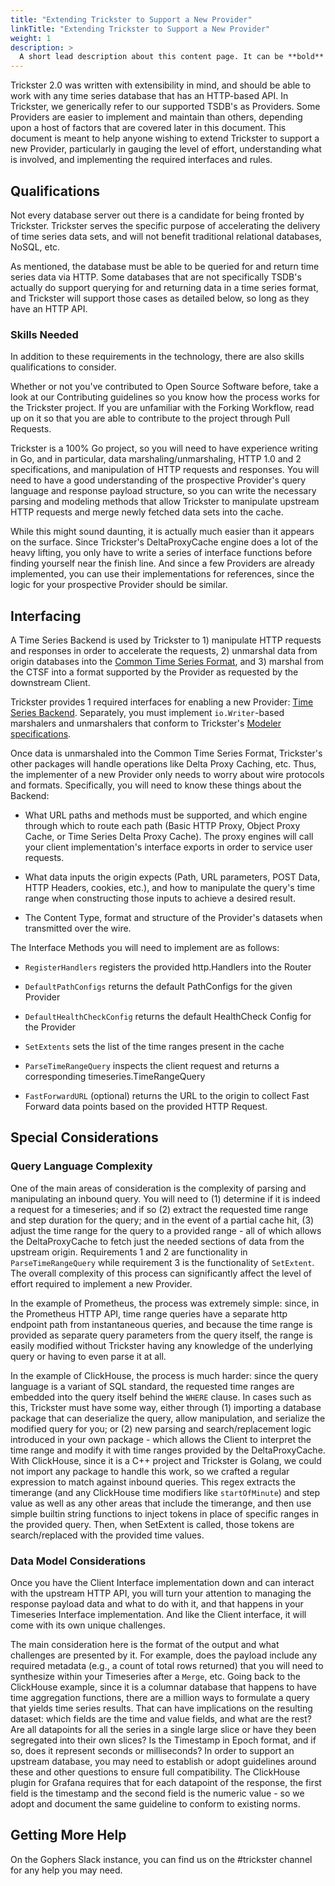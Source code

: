 ```yaml
---
title: "Extending Trickster to Support a New Provider"
linkTitle: "Extending Trickster to Support a New Provider"
weight: 1
description: >
  A short lead description about this content page. It can be **bold** or _italic_ and can be split over multiple paragraphs.
---
```


Trickster 2.0 was written with extensibility in mind, and should be able to work with any time series database that has an HTTP-based API. In Trickster, we generically refer to our supported TSDB's as Providers. Some Providers are easier to implement and maintain than others, depending upon a host of factors that are covered later in this document. This document is meant to help anyone wishing to extend Trickster to support a new Provider, particularly in gauging the level of effort, understanding what is involved, and implementing the required interfaces and rules.

## Qualifications

Not every database server out there is a candidate for being fronted by Trickster. Trickster serves the specific purpose of accelerating the delivery of time series data sets, and will not benefit traditional relational databases, NoSQL, etc.

As mentioned, the database must be able to be queried for and return time series data via HTTP. Some databases that are not specifically TSDB's actually do support querying for and returning data in a time series format, and Trickster will support those cases as detailed below, so long as they have an HTTP API.

### Skills Needed

In addition to these requirements in the technology, there are also skills qualifications to consider.

Whether or not you've contributed to Open Source Software before, take a look at our Contributing guidelines so you know how the process works for the Trickster project. If you are unfamiliar with the Forking Workflow, read up on it so that you are able to contribute to the project through Pull Requests.

Trickster is a 100% Go project, so you will need to have experience writing in Go, and in particular, data marshaling/unmarshaling, HTTP 1.0 and 2 specifications, and manipulation of HTTP requests and responses. You will need to have a good understanding of the prospective Provider's query language and response payload structure, so you can write the necessary parsing and modeling methods that allow Trickster to manipulate upstream HTTP requests and merge newly fetched data sets into the cache.

While this might sound daunting, it is actually much easier than it appears on the surface. Since Trickster's DeltaProxyCache engine does a lot of the heavy lifting, you only have to write a series of interface functions before finding yourself near the finish line. And since a few Providers are already implemented, you can use their implementations for references, since the logic for your prospective Provider should be similar.

## Interfacing

A Time Series Backend is used by Trickster to 1) manipulate HTTP requests and responses in order to accelerate the requests, 2) unmarshal data from origin databases into the [Common Time Series Format](https://github.com/trickstercache/trickster/blob/main/pkg/timeseries/dataset/dataset.go), and 3) marshal from the CTSF into a format supported by the Provider as requested by the downstream Client.

Trickster provides 1 required interfaces for enabling a new Provider: [Time Series Backend](https://github.com/trickstercache/trickster/blob/main/pkg/backends/timeseries_backend.go). Separately, you must implement `io.Writer`-based marshalers and unmarshalers that conform to Trickster's [Modeler specifications](https://github.com/trickstercache/trickster/blob/main/pkg/timeseries/modeler.go).

Once data is unmarshaled into the Common Time Series Format, Trickster's other packages will handle operations like Delta Proxy Caching, etc. Thus, the implementer of a new Provider only needs to worry about wire protocols and formats.
 Specifically, you will need to know these things about the Backend:

- What URL paths and methods must be supported, and which engine through which to route each path (Basic HTTP Proxy, Object Proxy Cache, or Time Series Delta Proxy Cache). The proxy engines will call your client implementation's interface exports in order to service user requests.

- What data inputs the origin expects (Path, URL parameters, POST Data, HTTP Headers, cookies, etc.), and how to manipulate the query's time range when constructing those inputs to achieve a desired result.

- The Content Type, format and structure of the Provider's datasets when transmitted over the wire.

The Interface Methods you will need to implement are as follows:

- `RegisterHandlers` registers the provided http.Handlers into the Router

- `DefaultPathConfigs` returns the default PathConfigs for the given Provider

- `DefaultHealthCheckConfig` returns the default HealthCheck Config for the Provider

- `SetExtents` sets the list of the time ranges present in the cache

- `ParseTimeRangeQuery` inspects the client request and returns a corresponding timeseries.TimeRangeQuery

- `FastForwardURL` (optional) returns the URL to the origin to collect Fast Forward data points based on the provided HTTP Request.

## Special Considerations

### Query Language Complexity

One of the main areas of consideration is the complexity of parsing and manipulating an inbound query. You will need to (1) determine if it is indeed a request for a timeseries; and if so (2) extract the requested time range and step duration for the query; and in the event of a partial cache hit, (3) adjust the time range for the query to a provided range - all of which allows the DeltaProxyCache to fetch just the needed sections of data from the upstream origin. Requirements 1 and 2 are functionality in `ParseTimeRangeQuery` while requirement 3 is the functionality of `SetExtent`. The overall complexity of this process can significantly affect the level of effort required to implement a new Provider.

In the example of Prometheus, the process was extremely simple: since, in the Prometheus HTTP API, time range queries have a separate http endpoint path from instantaneous queries, and because the time range is provided as separate query parameters from the query itself, the range is easily modified without Trickster having any knowledge of the underlying query or having to even parse it at all.

In the example of ClickHouse, the process is much harder: since the query language is a variant of SQL standard, the requested time ranges are embedded into the query itself behind the `WHERE` clause. In cases such as this, Trickster must have some way, either through (1) importing a database package that can deserialize the query, allow manipulation, and serialize the modified query for you; or (2) new parsing and search/replacement logic introduced in your own package - which allows the Client to interpret the time range and modify it with time ranges provided by the DeltaProxyCache. With ClickHouse, since it is a C++ project and Trickster is Golang, we could not import any package to handle this work, so we crafted a regular expression to match against inbound queries. This regex extracts the timerange (and any ClickHouse time modifiers like `startOfMinute`) and step value as well as any other areas that include the timerange, and then use simple builtin string functions to inject tokens in place of specific ranges in the provided query. Then, when SetExtent is called, those tokens are search/replaced with the provided time values.

### Data Model Considerations

Once you have the Client Interface implementation down and can interact with the upstream HTTP API, you will turn your attention to managing the response payload data and what to do with it, and that happens in your Timeseries Interface implementation. And like the Client interface, it will come with its own unique challenges.

The main consideration here is the format of the output and what challenges are presented by it. For example, does the payload include any required metadata (e.g., a count of total rows returned) that you will need to synthesize within your Timeseries after a `Merge`, etc. Going back to the ClickHouse example, since it is a columnar database that happens to have time aggregation functions, there are a million ways to formulate a query that yields time series results. That can have implications on the resulting dataset: which fields are the time and value fields, and what are the rest? Are all datapoints for all the series in a single large slice or have they been segregated into their own slices? Is the Timestamp in Epoch format, and if so, does it represent seconds or milliseconds? In order to support an upstream database, you may need to establish or adopt guidelines around these and other questions to ensure full compatibility. The ClickHouse plugin for Grafana requires that for each datapoint of the response, the first field is the timestamp and the second field is the numeric value - so we adopt and document the same guideline to conform to existing norms.

## Getting More Help

On the Gophers Slack instance, you can find us on the #trickster channel for any help you may need.
